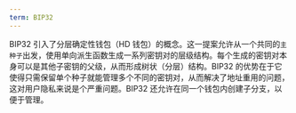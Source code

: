 ```yaml
---
term: BIP32
---
```


BIP32 引入了分层确定性钱包（HD 钱包）的概念。这一提案允许从一个共同的`主种子`出发，使用单向派生函数生成一系列密钥对的层级结构。每个生成的密钥对本身可以是其他子密钥的父级，从而形成树状（分层）结构。BIP32 的优势在于它使得只需保留单个种子就能管理多个不同的密钥对，从而解决了地址重用的问题，这对用户隐私来说是个严重问题。BIP32 还允许在同一个钱包内创建子分支，以便于管理。